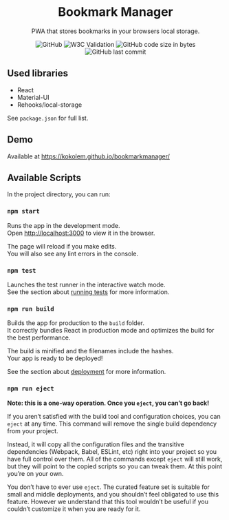 <h1 align="center">Bookmark Manager</h1>

<div align="center">
 
 PWA that stores bookmarks in your browsers local storage.
 
 ![GitHub](https://img.shields.io/github/license/kokolem/bookmarkmanager)
 ![W3C Validation](https://img.shields.io/w3c-validation/html?targetUrl=https%3A%2F%2Fkokolem.github.io%2Fbookmarkmanager)
 ![GitHub code size in bytes](https://img.shields.io/github/languages/code-size/kokolem/bookmarkmanager)
 ![GitHub last commit](https://img.shields.io/github/last-commit/kokolem/bookmarkmanager)
 
</div>

## Used libraries
 - React
 - Material-UI
 - Rehooks/local-storage
 
See `package.json` for full list.

## Demo
Available at https://kokolem.github.io/bookmarkmanager/

## Available Scripts

In the project directory, you can run:

### `npm start`

Runs the app in the development mode.<br />
Open [http://localhost:3000](http://localhost:3000) to view it in the browser.

The page will reload if you make edits.<br />
You will also see any lint errors in the console.

### `npm test`

Launches the test runner in the interactive watch mode.<br />
See the section about [running tests](https://facebook.github.io/create-react-app/docs/running-tests) for more information.

### `npm run build`

Builds the app for production to the `build` folder.<br />
It correctly bundles React in production mode and optimizes the build for the best performance.

The build is minified and the filenames include the hashes.<br />
Your app is ready to be deployed!

See the section about [deployment](https://facebook.github.io/create-react-app/docs/deployment) for more information.

### `npm run eject`

**Note: this is a one-way operation. Once you `eject`, you can’t go back!**

If you aren’t satisfied with the build tool and configuration choices, you can `eject` at any time. This command will remove the single build dependency from your project.

Instead, it will copy all the configuration files and the transitive dependencies (Webpack, Babel, ESLint, etc) right into your project so you have full control over them. All of the commands except `eject` will still work, but they will point to the copied scripts so you can tweak them. At this point you’re on your own.

You don’t have to ever use `eject`. The curated feature set is suitable for small and middle deployments, and you shouldn’t feel obligated to use this feature. However we understand that this tool wouldn’t be useful if you couldn’t customize it when you are ready for it.
